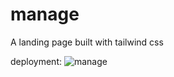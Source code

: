 # manage

 A landing page built with tailwind css
 
 deployment: ![manage](https://perception12.github.io/manage/)
